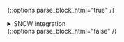 {::options parse_block_html="true" /}
<div class="collapse">
<details><summary markdown="span">SNOW Integration</summary>
<br>

  <span style="color:#0000CD">**Overview:**</span>
  1. Initiate Compliance Check via Slack
  2. Ansible detects out of compliance and opens ticket in ServiceNow
  3. ServiceNow business logic instructs back to Ansible to remediate
  4. Ansible completes remediation and marks ServiceNow ticket as resolved and closes it out
  5. Slack notifies requestor of updates

  <span style="color:#228B22">**Takeaways:**</span>

  - Ansible is the **`glue`** by being able to integrate with almost any system to enhance business processes and operations
  - View Ansible as an Enterprise wide tool vs. point OS automation
  - Machine to machine communication is the key to automation at scale
  - Closed loop incident management

  <span style="color:#a50000">**Video Demonstration:**</span>

  [![DEMO](http://img.youtube.com/vi/Ye-OYPHH6es/0.jpg)](http://www.youtube.com/watch?v=Ye-OYPHH6es "Closed Loop Incident Management"){:target="_blank"}

</details>
</div>
{::options parse_block_html="false" /}
